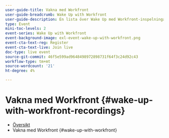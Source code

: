 ```yaml
---
user-guide-title: Vakna med Workfront
user-guide-breadcrumb: Wake Up with Workfront
user-guide-description: En lista över Wake Up med Workfront-inspelningar
type: Event
mini-toc-levels: 2
event-series: Wake Up with Workfront
event-background-image: exl-event-wake-up-with-workfront.png
event-cta-text-reg: Register
event-cta-text-live: Join live
doc-type: live event
source-git-commit: 46f5e599ad9648498972898731f64f3c24d92c43
workflow-type: tm+mt
source-wordcount: '21'
ht-degree: 4%

---
```



# Vakna med Workfront {#wake-up-with-workfront-recordings}

+ [Översikt](overview.md)
+ Vakna med Workfront {#wake-up-with-workfront}

